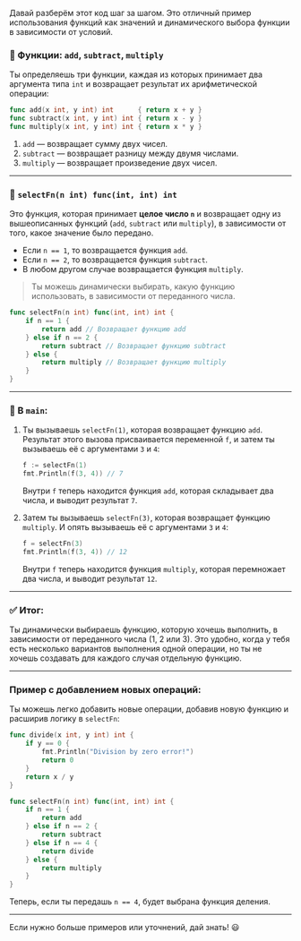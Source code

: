 Давай разберём этот код шаг за шагом. Это отличный пример использования функций как значений и динамического выбора функции в зависимости от условий.

### 📌 Функции: `add`, `subtract`, `multiply`

Ты определяешь три функции, каждая из которых принимает два аргумента типа `int` и возвращает результат их арифметической операции:

```go
func add(x int, y int) int      { return x + y }
func subtract(x int, y int) int { return x - y }
func multiply(x int, y int) int { return x * y }
```

1. `add` — возвращает сумму двух чисел.
2. `subtract` — возвращает разницу между двумя числами.
3. `multiply` — возвращает произведение двух чисел.

---

### 📌 `selectFn(n int) func(int, int) int`

Это функция, которая принимает **целое число `n`** и возвращает одну из вышеописанных функций (`add`, `subtract` или `multiply`), в зависимости от того, какое значение было передано.

- Если `n == 1`, то возвращается функция `add`.
- Если `n == 2`, то возвращается функция `subtract`.
- В любом другом случае возвращается функция `multiply`.

> Ты можешь динамически выбирать, какую функцию использовать, в зависимости от переданного числа.

```go
func selectFn(n int) func(int, int) int {
	if n == 1 {
		return add // Возвращает функцию add
	} else if n == 2 {
		return subtract // Возвращает функцию subtract
	} else {
		return multiply // Возвращает функцию multiply
	}
}
```

---

### 📌 В `main`:

1. Ты вызываешь `selectFn(1)`, которая возвращает функцию `add`. Результат этого вызова присваивается переменной `f`, и затем ты вызываешь её с аргументами `3` и `4`:
   ```go
   f := selectFn(1)
   fmt.Println(f(3, 4)) // 7
   ```
   Внутри `f` теперь находится функция `add`, которая складывает два числа, и выводит результат `7`.

2. Затем ты вызываешь `selectFn(3)`, которая возвращает функцию `multiply`. И опять вызываешь её с аргументами `3` и `4`:
   ```go
   f = selectFn(3)
   fmt.Println(f(3, 4)) // 12
   ```
   Внутри `f` теперь находится функция `multiply`, которая перемножает два числа, и выводит результат `12`.

---

### ✅ Итог:

Ты динамически выбираешь функцию, которую хочешь выполнить, в зависимости от переданного числа (1, 2 или 3). Это удобно, когда у тебя есть несколько вариантов выполнения одной операции, но ты не хочешь создавать для каждого случая отдельную функцию.

---

### Пример с добавлением новых операций:

Ты можешь легко добавить новые операции, добавив новую функцию и расширив логику в `selectFn`:

```go
func divide(x int, y int) int {
	if y == 0 {
		fmt.Println("Division by zero error!")
		return 0
	}
	return x / y
}

func selectFn(n int) func(int, int) int {
	if n == 1 {
		return add
	} else if n == 2 {
		return subtract
	} else if n == 4 {
		return divide
	} else {
		return multiply
	}
}
```

Теперь, если ты передашь `n == 4`, будет выбрана функция деления.

---

Если нужно больше примеров или уточнений, дай знать! 😃